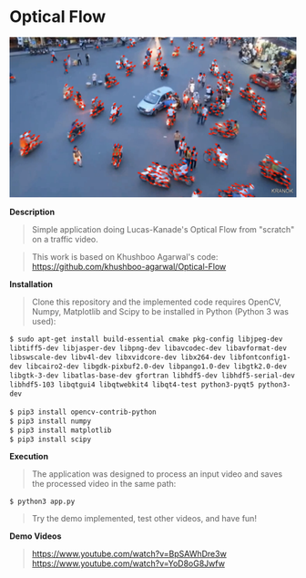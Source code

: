# Optical Flow

![Demo Result](https://github.com/kranok-dev/Optical_Flow/blob/main/result_image.png?raw=true)

**Description**                                                               
> Simple application doing Lucas-Kanade's Optical Flow from "scratch" on a traffic video.

> This work is based on Khushboo Agarwal's code:
> https://github.com/khushboo-agarwal/Optical-Flow

**Installation**
> Clone this repository and the implemented code requires OpenCV, Numpy, Matplotlib and Scipy to be installed in Python (Python 3 was used):
  ```
  $ sudo apt-get install build-essential cmake pkg-config libjpeg-dev libtiff5-dev libjasper-dev libpng-dev libavcodec-dev libavformat-dev libswscale-dev libv4l-dev libxvidcore-dev libx264-dev libfontconfig1-dev libcairo2-dev libgdk-pixbuf2.0-dev libpango1.0-dev libgtk2.0-dev libgtk-3-dev libatlas-base-dev gfortran libhdf5-dev libhdf5-serial-dev libhdf5-103 libqtgui4 libqtwebkit4 libqt4-test python3-pyqt5 python3-dev
  
  $ pip3 install opencv-contrib-python
  $ pip3 install numpy
  $ pip3 install matplotlib
  $ pip3 install scipy
  ```

**Execution**
> The application was designed to process an input video and saves the processed video in the same path:
```
$ python3 app.py

```

> Try the demo implemented, test other videos, and have fun!

**Demo Videos**
> https://www.youtube.com/watch?v=BpSAWhDre3w
> https://www.youtube.com/watch?v=YoD8oG8Jwfw
